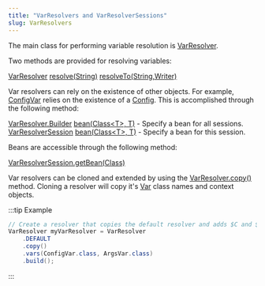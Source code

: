```yaml
---
title: "VarResolvers and VarResolverSessions"
slug: VarResolvers
---
```


The main class for performing variable resolution is <a href="/site/apidocs/org/apache/juneau/svl/VarResolver.html" target="_blank">VarResolver</a>.

Two methods are provided for resolving variables:

<tree>
<node-0><java-class><a href="/site/apidocs/org/apache/juneau/svl/VarResolver.html" target="_blank">VarResolver</a></java-class></node-0>
<node-1><java-method><a href="/site/apidocs/org/apache/juneau/svl/VarResolver.html#resolve(java.lang.String)" target="_blank">resolve(String)</a></java-method></node-1>
<node-1><java-method><a href="/site/apidocs/org/apache/juneau/svl/VarResolver.html#resolveTo(java.lang.String,java.io.Writer)" target="_blank">resolveTo(String,Writer)</a></java-method></node-1>
</tree>

Var resolvers can rely on the existence of other objects.
For example, <a href="/site/apidocs/org/apache/juneau/config/vars/ConfigVar.html" target="_blank">ConfigVar</a> relies on the existence of a <a href="/site/apidocs/org/apache/juneau/config/Config.html" target="_blank">Config</a>.
This is accomplished through the following method:

<tree>
<node-0><java-class><a href="/site/apidocs/org/apache/juneau/svl/VarResolver.Builder.html" target="_blank">VarResolver.Builder</a></java-class></node-0>
<node-1><java-method><a href="/site/apidocs/org/apache/juneau/svl/VarResolver.Builder.html#bean(java.lang.Class,java.lang.Object)" target="_blank">bean(Class&lt;T&gt;, T)</a> - Specify a bean for all sessions.</java-method></node-1>
<node-0><java-class><a href="/site/apidocs/org/apache/juneau/svl/VarResolverSession.html" target="_blank">VarResolverSession</a></java-class></node-0>
<node-1><java-method><a href="/site/apidocs/org/apache/juneau/svl/VarResolverSession.html#bean(java.lang.Class,T)" target="_blank">bean(Class&lt;T&gt;, T)</a> - Specify a bean for this session.</java-method></node-1>
</tree>

Beans are accessible through the following method:

<tree>
<node-0><java-method><a href="/site/apidocs/org/apache/juneau/svl/VarResolverSession.html#getBean(java.lang.Class)" target="_blank">VarResolverSession.getBean(Class)</a></java-method></node-0>
</tree>

Var resolvers can be cloned and extended by using the <a href="/site/apidocs/org/apache/juneau/svl/VarResolver.html#copy()" target="_blank">VarResolver.copy()</a> method.
Cloning a resolver will copy it's <a href="/site/apidocs/org/apache/juneau/svl/Var.html" target="_blank">Var</a> class names and context objects.

:::tip Example
```java
// Create a resolver that copies the default resolver and adds $C and $A vars.
VarResolver myVarResolver = VarResolver
    .DEFAULT
    .copy()
    .vars(ConfigVar.class, ArgsVar.class)
    .build();
```
:::